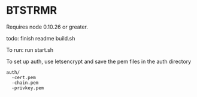 # BTSTRMR

Requires node 0.10.26 or greater.

todo: finish readme
      build.sh


To run: run start.sh

To set up auth, use letsencrypt and save the pem files in the auth directory
```
auth/
  -cert.pem
  -chain.pem
  -privkey.pem
```
